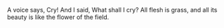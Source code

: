 A voice says, Cry! And I said, What shall I cry? All flesh is grass, and all its beauty is like the flower of the field.
